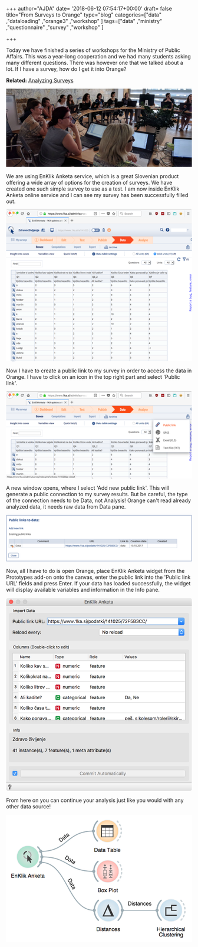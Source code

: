 +++
author="AJDA"
date= '2018-06-12 07:54:17+00:00'
draft= false
title="From Surveys to Orange"
type="blog"
categories=["data" ,"dataloading" ,"orange3" ,"workshop" ]
tags=["data" ,"ministry" ,"questionnaire" ,"survey" ,"workshop" ]

+++

Today we have finished a series of workshops for the Ministry of Public Affairs. This was a year-long cooperation and we had many students asking many different questions. There was however one that we talked about a lot. If I have a survey, how do I get it into Orange?


**Related:** [Analyzing Surveys](https://blog.biolab.si/2017/10/26/analyzing-surveys/)


[![](/images/2018/06/IMG_20180611_120525.jpg)
](https://blog.biolab.si/wp-content/uploads/2018/06/IMG_20180611_120525.jpg)

We are using EnKlik Anketa service, which is a great Slovenian product offering a wide array of options for the creation of surveys. We have created one such simple survey to use as a test. I am now inside EnKlik Anketa online service and I can see my survey has been successfully filled out.

[![](/images/2018/06/Screen-Shot-2018-06-11-at-15.44.48.png)
](https://blog.biolab.si/wp-content/uploads/2018/06/Screen-Shot-2018-06-11-at-15.44.48.png)

Now I have to create a public link to my survey in order to access the data in Orange. I have to click on an icon in the top right part and select 'Public link'.

[![](/images/2018/06/Screen-Shot-2018-06-11-at-15.50.01.png)
](https://blog.biolab.si/wp-content/uploads/2018/06/Screen-Shot-2018-06-11-at-15.50.01.png)

A new window opens, where I select 'Add new public link'. This will generate a public connection to my survey results. But be careful, the type of the connection needs to be Data, not Analysis! Orange can't read already analyzed data, it needs raw data from Data pane.

[![](/images/2018/06/Screen-Shot-2018-06-11-at-15.54.59.png)
](https://blog.biolab.si/wp-content/uploads/2018/06/Screen-Shot-2018-06-11-at-15.54.59.png)

Now, all I have to do is open Orange, place EnKlik Anketa widget from the Prototypes add-on onto the canvas, enter the public link into the 'Public link URL' fields and press Enter. If your data has loaded successfully, the widget will display available variables and information in the Info pane.

[![](/images/2018/06/Screen-Shot-2018-06-11-at-15.59.01.png)
](https://blog.biolab.si/wp-content/uploads/2018/06/Screen-Shot-2018-06-11-at-15.59.01.png)

From here on you can continue your analysis just like you would with any other data source!

[![](/images/2018/06/Screen-Shot-2018-06-12-at-09.46.23.png)
](https://blog.biolab.si/wp-content/uploads/2018/06/Screen-Shot-2018-06-12-at-09.46.23.png)
